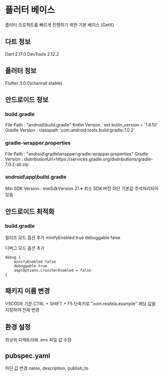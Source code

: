 # 플러터 베이스

플러터 프로젝트를 빠르게 진행하기 위한 기본 베이스 (GetX)

## 다트 정보

Dart 2.17.0
DevTools 2.12.2

## 플러터 정보

Flutter 3.0.0(channel stable)

## 안드로이드 정보

### build.gradle

File Path : "android\build.gradle"
Kotlin Version : ext.kotlin_version = '1.6.10'
Gradle Version : classpath 'com.android.tools.build:gradle:7.0.2'

### gradle-wrapper.properties

File Path : "android\gradle\wrapper\gradle-wrapper.properties"
Gradle Version : distributionUrl=https\://services.gradle.org/distributions/gradle-7.0.2-all.zip

### android\app\build.gradle

Min SDK Version : minSdkVersion 21
※ 최소 SDK 버전 하단 기본값 주석처리되어있음

## 안드로이드 최적화

### build.gradle

릴리즈 모드 옵션 추가
minifyEnabled true
debuggable false

디버그 모드 옵션 추가

    debug {
        minifyEnabled false
        debuggable true
        aaptOptions.cruncherEnabled = false
    }

## 패키지 이름 변경

VSCODE 기준
CTRL + SHIFT + F5 단축키로
"com.reafela.example" 해당 값을 지정하여 전체 변경

## 환경 설정

최상위 디렉토리에 .env 파일 값 수정

## pubspec.yaml

하단 값 변경
name, description, publish_to

